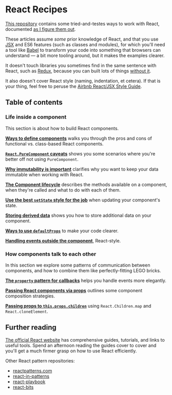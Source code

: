 # React Recipes

[This repository](https://github.com/danburzo/react-recipes/) contains some tried-and-testes ways to work with React, documented [as I figure them out](https://github.com/danburzo/as-we-learn).

These articles assume _some_ prior knowledge of React, and that you use [JSX](https://reactjs.org/docs/introducing-jsx.html) and ES6 features (such as classes and modules), for which you'll need a tool like [Babel](https://babeljs.io) to transform your code into something that browsers can understand — a bit more tooling around, but it makes the examples clearer.

It doesn't touch libraries you sometimes find in the same sentence with React, such as [Redux](https://redux.js.org), because you can built lots of things [without it](https://medium.com/@dan_abramov/you-might-not-need-redux-be46360cf367).

It also doesn't cover React style (naming, indentation, et cetera). If that is your thing, feel free to peruse the [Airbnb React/JSX Style Guide](https://github.com/airbnb/javascript/tree/master/react).

## Table of contents

### Life inside a component

This section is about how to build React components.

[__Ways to define components__](./recipes/components.md) walks you through the pros and cons of functional vs. class-based React components.

[__`React.PureComponent` caveats__](./recipes/purecomponent-caveats.md) shows you some scenarios where you're better off not using `PureComponent`.

[__Why immutability is important__](./recipes/immutability.md) clarifies why you want to keep your data immutable when working with React.

[__The Component lifecycle__](./recipes/lifecycle.md) describes the methods available on a component, when they're called and what to do with each of them.

[__Use the best `setState` style for the job__](./recipes/set-state.md) when updating your component's state. 

[__Storing derived data__](./recipes/derived-data.md) shows you how to store additional data on your component.

[__Ways to use `defaultProps`__](./recipes/defaultprops.md) to make your code clearer. 

[__Handling events outside the component__](./recipes/outside-events.md), React-style.

### How components talk to each other

In this section we explore some patterns of communication between components, and how to combine them like perfectly-fitting LEGO bricks.

[__The `property` pattern for callbacks__](./recipes/property-pattern.md) helps you handle events more elegantly. 

[__Passing React components via props__](./recipes/passing-components.md) outlines some component composition strategies.

[__Passing props to `this.props.children`__](./recipes/children-props.md) using `React.Children.map` and `React.cloneElement`.

## Further reading

[The official React website](https://reactjs.org/) has comprehensive guides, tutorials, and links to useful tools. Spend an afternoon reading the guides cover to cover and you'll get a much firmer grasp on how to use React efficiently.

Other React pattern repositories:

* [reactpatterns.com](http://reactpatterns.com/)
* [react-in-patterns](https://github.com/krasimir/react-in-patterns)
* [react-playbook](https://github.com/kylpo/react-playbook)
* [react-bits](https://github.com/vasanthk/react-bits)
